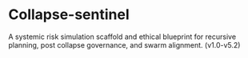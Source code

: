 # Collapse-sentinel
A systemic risk simulation scaffold and ethical blueprint for recursive planning, post collapse governance, and swarm alignment. (v1.0-v5.2)
